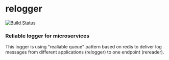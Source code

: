 # relogger 
[![Build Status](https://travis-ci.org/deepq/relogger.svg?branch=master)](https://travis-ci.org/deepq/relogger)

### Reliable logger for microservices

This logger is using "realiable queue" pattern based on redis to deliver log messages from different 
applications (relogger) to one endpoint (rereader).
 

